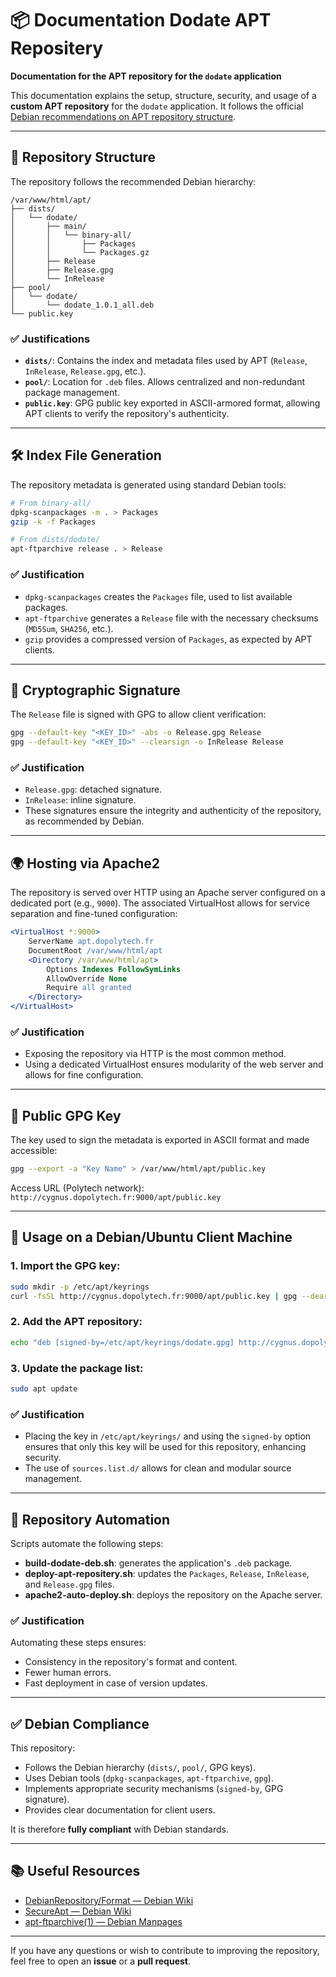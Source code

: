 # 📦 Documentation Dodate APT Repositery

**Documentation for the APT repository for the `dodate` application**

This documentation explains the setup, structure, security, and usage of a **custom APT repository** for the `dodate` application. It follows the official [Debian recommendations on APT repository structure](https://wiki.debian.org/DebianRepository/Format).

---

## 📁 Repository Structure

The repository follows the recommended Debian hierarchy:

```
/var/www/html/apt/
├── dists/
│   └── dodate/
│       ├── main/
│       │   └── binary-all/
│       │       ├── Packages
│       │       └── Packages.gz
│       ├── Release
│       ├── Release.gpg
│       └── InRelease
├── pool/
│   └── dodate/
│       └── dodate_1.0.1_all.deb
└── public.key
```

### ✅ Justifications

- **`dists/`**: Contains the index and metadata files used by APT (`Release`, `InRelease`, `Release.gpg`, etc.).
- **`pool/`**: Location for `.deb` files. Allows centralized and non-redundant package management.
- **`public.key`**: GPG public key exported in ASCII-armored format, allowing APT clients to verify the repository's authenticity.

---

## 🛠️ Index File Generation

The repository metadata is generated using standard Debian tools:

```bash
# From binary-all/
dpkg-scanpackages -m . > Packages
gzip -k -f Packages

# From dists/dodate/
apt-ftparchive release . > Release
```

### ✅ Justification

- `dpkg-scanpackages` creates the `Packages` file, used to list available packages.
- `apt-ftparchive` generates a `Release` file with the necessary checksums (`MD5Sum`, `SHA256`, etc.).
- `gzip` provides a compressed version of `Packages`, as expected by APT clients.

---

## 🔐 Cryptographic Signature

The `Release` file is signed with GPG to allow client verification:

```bash
gpg --default-key "<KEY_ID>" -abs -o Release.gpg Release
gpg --default-key "<KEY_ID>" --clearsign -o InRelease Release
```

### ✅ Justification

- `Release.gpg`: detached signature.
- `InRelease`: inline signature.
- These signatures ensure the integrity and authenticity of the repository, as recommended by Debian.

---

## 🌍 Hosting via Apache2

The repository is served over HTTP using an Apache server configured on a dedicated port (e.g., `9000`). The associated VirtualHost allows for service separation and fine-tuned configuration:

```apache
<VirtualHost *:9000>
    ServerName apt.dopolytech.fr
    DocumentRoot /var/www/html/apt
    <Directory /var/www/html/apt>
        Options Indexes FollowSymLinks
        AllowOverride None
        Require all granted
    </Directory>
</VirtualHost>
```

### ✅ Justification

- Exposing the repository via HTTP is the most common method.
- Using a dedicated VirtualHost ensures modularity of the web server and allows for fine configuration.

---

## 🔑 Public GPG Key

The key used to sign the metadata is exported in ASCII format and made accessible:

```bash
gpg --export -a "Key Name" > /var/www/html/apt/public.key
```

Access URL (Polytech network): `http://cygnus.dopolytech.fr:9000/apt/public.key`

---

## 🧩 Usage on a Debian/Ubuntu Client Machine

### 1. Import the GPG key:

```bash
sudo mkdir -p /etc/apt/keyrings
curl -fsSL http://cygnus.dopolytech.fr:9000/apt/public.key | gpg --dearmor | sudo tee /etc/apt/keyrings/dodate.gpg > /dev/null
```

### 2. Add the APT repository:

```bash
echo "deb [signed-by=/etc/apt/keyrings/dodate.gpg] http://cygnus.dopolytech.fr:9000/apt dodate main" | sudo tee /etc/apt/sources.list.d/dodate.list
```

### 3. Update the package list:

```bash
sudo apt update
```

### ✅ Justification

- Placing the key in `/etc/apt/keyrings/` and using the `signed-by` option ensures that only this key will be used for this repository, enhancing security.
- The use of `sources.list.d/` allows for clean and modular source management.

---

## 🔄 Repository Automation

Scripts automate the following steps:

- **build-dodate-deb.sh**: generates the application's `.deb` package.
- **deploy-apt-repositery.sh**: updates the `Packages`, `Release`, `InRelease`, and `Release.gpg` files.
- **apache2-auto-deploy.sh**: deploys the repository on the Apache server.

### ✅ Justification

Automating these steps ensures:

- Consistency in the repository's format and content.
- Fewer human errors.
- Fast deployment in case of version updates.

---

## ✅ Debian Compliance

This repository:

- Follows the Debian hierarchy (`dists/`, `pool/`, GPG keys).
- Uses Debian tools (`dpkg-scanpackages`, `apt-ftparchive`, `gpg`).
- Implements appropriate security mechanisms (`signed-by`, GPG signature).
- Provides clear documentation for client users.

It is therefore **fully compliant** with Debian standards.

---

## 📚 Useful Resources

- [DebianRepository/Format — Debian Wiki](https://wiki.debian.org/DebianRepository/Format)
- [SecureApt — Debian Wiki](https://wiki.debian.org/SecureApt)
- [apt-ftparchive(1) — Debian Manpages](https://manpages.debian.org/apt-ftparchive)

---

If you have any questions or wish to contribute to improving the repository, feel free to open an **issue** or a **pull request**.
